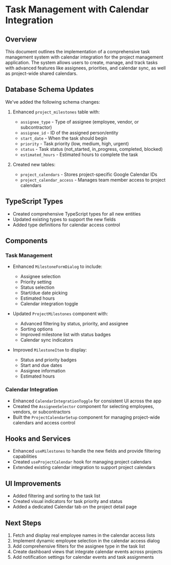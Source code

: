 # Task Management with Calendar Integration

## Overview

This document outlines the implementation of a comprehensive task management system with calendar integration for the project management application. The system allows users to create, manage, and track tasks with advanced features like assignees, priorities, and calendar sync, as well as project-wide shared calendars.

## Database Schema Updates

We've added the following schema changes:

1. Enhanced `project_milestones` table with:

   - `assignee_type` - Type of assignee (employee, vendor, or subcontractor)
   - `assignee_id` - ID of the assigned person/entity
   - `start_date` - When the task should begin
   - `priority` - Task priority (low, medium, high, urgent)
   - `status` - Task status (not_started, in_progress, completed, blocked)
   - `estimated_hours` - Estimated hours to complete the task

2. Created new tables:
   - `project_calendars` - Stores project-specific Google Calendar IDs
   - `project_calendar_access` - Manages team member access to project calendars

## TypeScript Types

- Created comprehensive TypeScript types for all new entities
- Updated existing types to support the new fields
- Added type definitions for calendar access control

## Components

### Task Management

- Enhanced `MilestoneFormDialog` to include:

  - Assignee selection
  - Priority setting
  - Status selection
  - Start/due date picking
  - Estimated hours
  - Calendar integration toggle

- Updated `ProjectMilestones` component with:

  - Advanced filtering by status, priority, and assignee
  - Sorting options
  - Improved milestone list with status badges
  - Calendar sync indicators

- Improved `MilestoneItem` to display:
  - Status and priority badges
  - Start and due dates
  - Assignee information
  - Estimated hours

### Calendar Integration

- Enhanced `CalendarIntegrationToggle` for consistent UI across the app
- Created the `AssigneeSelector` component for selecting employees, vendors, or subcontractors
- Built the `ProjectCalendarSetup` component for managing project-wide calendars and access control

## Hooks and Services

- Enhanced `useMilestones` to handle the new fields and provide filtering capabilities
- Created `useProjectCalendar` hook for managing project calendars
- Extended existing calendar integration to support project calendars

## UI Improvements

- Added filtering and sorting to the task list
- Created visual indicators for task priority and status
- Added a dedicated Calendar tab on the project detail page

## Next Steps

1. Fetch and display real employee names in the calendar access lists
2. Implement dynamic employee selection in the calendar access dialog
3. Add comprehensive filters for the assignee type in the task list
4. Create dashboard views that integrate calendar events across projects
5. Add notification settings for calendar events and task assignments
